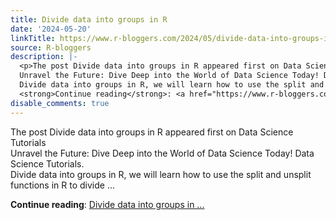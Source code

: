 ```yaml
---
title: Divide data into groups in R
date: '2024-05-20'
linkTitle: https://www.r-bloggers.com/2024/05/divide-data-into-groups-in-r/
source: R-bloggers
description: |-
  <p>The post Divide data into groups in R appeared first on Data Science Tutorials<br />
  Unravel the Future: Dive Deep into the World of Data Science Today! Data Science Tutorials.<br />
  Divide data into groups in R, we will learn how to use the split and unsplit functions in R to divide ...</p>
  <strong>Continue reading</strong>: <a href="https://www.r-bloggers.com/2024/05/divide-data-into-groups-in-r/">Divide data into groups in ...
disable_comments: true
---
```

<p>The post Divide data into groups in R appeared first on Data Science Tutorials<br />
Unravel the Future: Dive Deep into the World of Data Science Today! Data Science Tutorials.<br />
Divide data into groups in R, we will learn how to use the split and unsplit functions in R to divide ...</p>
<strong>Continue reading</strong>: <a href="https://www.r-bloggers.com/2024/05/divide-data-into-groups-in-r/">Divide data into groups in ...